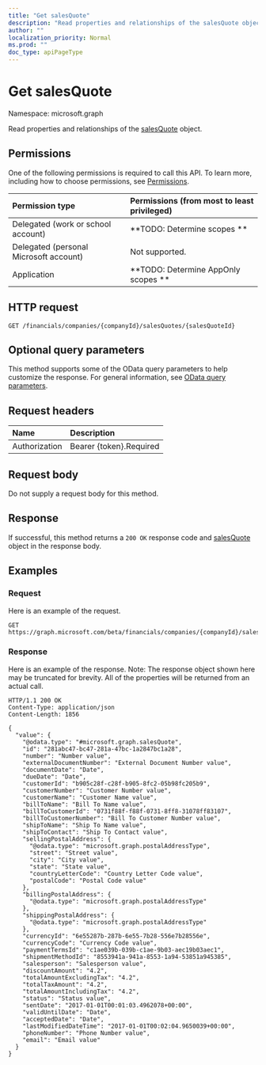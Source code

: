 ```yaml
---
title: "Get salesQuote"
description: "Read properties and relationships of the salesQuote object."
author: ""
localization_priority: Normal
ms.prod: ""
doc_type: apiPageType
---
```


# Get salesQuote

Namespace: microsoft.graph

Read properties and relationships of the [salesQuote](../resources/salesquote.md) object.

## Permissions
One of the following permissions is required to call this API. To learn more, including how to choose permissions, see [Permissions](/concepts/permissions-reference.md).

|Permission type|Permissions (from most to least privileged)|
|:---|:---|
|Delegated (work or school account)|**TODO: Determine scopes **|
|Delegated (personal Microsoft account)|Not supported.|
|Application|**TODO: Determine AppOnly scopes **|

## HTTP request
<!-- {
  "blockType": "ignored"
}
-->
``` http
GET /financials/companies/{companyId}/salesQuotes/{salesQuoteId}
```

## Optional query parameters
This method supports some of the OData query parameters to help customize the response. For general information, see [OData query parameters](/graph/query-parameters).

## Request headers
|Name|Description|
|:---|:---|
|Authorization|Bearer {token}.Required|

## Request body
Do not supply a request body for this method.

## Response
If successful, this method returns a `200 OK` response code and [salesQuote](../resources/salesquote.md) object in the response body.

## Examples

### Request
Here is an example of the request.
<!-- {
  "blockType": "request",
  "name": "get_salesquote"
}
-->
``` http
GET https://graph.microsoft.com/beta/financials/companies/{companyId}/salesQuotes/{salesQuoteId}
```

### Response
Here is an example of the response. Note: The response object shown here may be truncated for brevity. All of the properties will be returned from an actual call.
<!-- {
  "blockType": "response",
  "truncated": true,
  "@odata.type": "microsoft.graph.salesQuote"
}
-->
``` http
HTTP/1.1 200 OK
Content-Type: application/json
Content-Length: 1856

{
  "value": {
    "@odata.type": "#microsoft.graph.salesQuote",
    "id": "281abc47-bc47-281a-47bc-1a2847bc1a28",
    "number": "Number value",
    "externalDocumentNumber": "External Document Number value",
    "documentDate": "Date",
    "dueDate": "Date",
    "customerId": "b905c28f-c28f-b905-8fc2-05b98fc205b9",
    "customerNumber": "Customer Number value",
    "customerName": "Customer Name value",
    "billToName": "Bill To Name value",
    "billToCustomerId": "0731f88f-f88f-0731-8ff8-31078ff83107",
    "billToCustomerNumber": "Bill To Customer Number value",
    "shipToName": "Ship To Name value",
    "shipToContact": "Ship To Contact value",
    "sellingPostalAddress": {
      "@odata.type": "microsoft.graph.postalAddressType",
      "street": "Street value",
      "city": "City value",
      "state": "State value",
      "countryLetterCode": "Country Letter Code value",
      "postalCode": "Postal Code value"
    },
    "billingPostalAddress": {
      "@odata.type": "microsoft.graph.postalAddressType"
    },
    "shippingPostalAddress": {
      "@odata.type": "microsoft.graph.postalAddressType"
    },
    "currencyId": "6e55287b-287b-6e55-7b28-556e7b28556e",
    "currencyCode": "Currency Code value",
    "paymentTermsId": "c1ae039b-039b-c1ae-9b03-aec19b03aec1",
    "shipmentMethodId": "8553941a-941a-8553-1a94-53851a945385",
    "salesperson": "Salesperson value",
    "discountAmount": "4.2",
    "totalAmountExcludingTax": "4.2",
    "totalTaxAmount": "4.2",
    "totalAmountIncludingTax": "4.2",
    "status": "Status value",
    "sentDate": "2017-01-01T00:01:03.4962078+00:00",
    "validUntilDate": "Date",
    "acceptedDate": "Date",
    "lastModifiedDateTime": "2017-01-01T00:02:04.9650039+00:00",
    "phoneNumber": "Phone Number value",
    "email": "Email value"
  }
}
```

